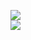 [![](https://img.shields.io/badge/Made%20With-Github%20Spray-lightgrey.svg?style=for-the-badge&logo=github)](https://github.com/Annihil/github-spray#6446)  
[![](https://i.imgur.com/2DrTn0Z.gif)](https://github.com/Annihil/github-spray)